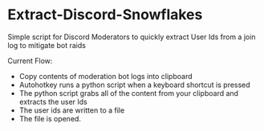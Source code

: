 # Extract-Discord-Snowflakes
Simple script for Discord Moderators to quickly extract User Ids from a join log to mitigate bot raids

Current Flow:
- Copy contents of moderation bot logs into clipboard
- Autohotkey runs a python script when a keyboard shortcut is pressed
- The python script grabs all of the content from your clipboard and extracts the user Ids
- The user ids are written to a file
- The file is opened.
